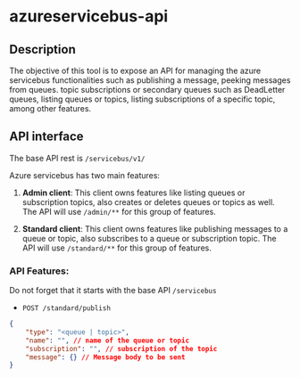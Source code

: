 # azureservicebus-api

## Description

The objective of this tool is to expose an API for managing the azure servicebus functionalities such as publishing a message, peeking messages from queues. topic subscriptions or secondary queues such as DeadLetter queues, listing queues or topics, listing subscriptions of a specific topic, among other features.

## API interface

The base API rest is `/servicebus/v1/`

Azure servicebus has two main features:

1. **Admin client**: This client owns features like listing queues or subscription topics, also creates or deletes queues or topics as well. The API will use `/admin/**` for this group of features.

2. **Standard client**: This client owns features like publishing messages to a queue or topic, also subscribes to a queue or subscription topic. The API will use `/standard/**` for this group of features.

### API Features:

Do not forget that it starts with the base API `/servicebus`

- `POST /standard/publish`
```json
{
    "type": "<queue | topic>",
    "name": "", // name of the queue or topic
    "subscription": "", // subscription of the topic
    "message": {} // Message body to be sent
}
```
